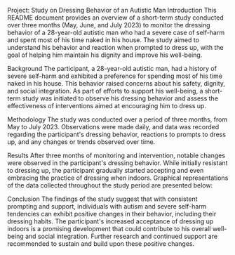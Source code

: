 Project: Study on Dressing Behavior of an Autistic Man
Introduction
This README document provides an overview of a short-term study conducted over three months (May, June, and July 2023) to monitor the dressing behavior of a 28-year-old autistic man who had a severe case of self-harm and spent most of his time naked in his house. The study aimed to understand his behavior and reaction when prompted to dress up, with the goal of helping him maintain his dignity and improve his well-being.

Background
The participant, a 28-year-old autistic man, had a history of severe self-harm and exhibited a preference for spending most of his time naked in his house. This behavior raised concerns about his safety, dignity, and social integration. As part of efforts to support his well-being, a short-term study was initiated to observe his dressing behavior and assess the effectiveness of interventions aimed at encouraging him to dress up.

Methodology
The study was conducted over a period of three months, from May to July 2023. Observations were made daily, and data was recorded regarding the participant's dressing behavior, reactions to prompts to dress up, and any changes or trends observed over time.

Results
After three months of monitoring and intervention, notable changes were observed in the participant's dressing behavior. While initially resistant to dressing up, the participant gradually started accepting and even embracing the practice of dressing when indoors. Graphical representations of the data collected throughout the study period are presented below:



Conclusion
The findings of the study suggest that with consistent prompting and support, individuals with autism and severe self-harm tendencies can exhibit positive changes in their behavior, including their dressing habits. The participant's increased acceptance of dressing up indoors is a promising development that could contribute to his overall well-being and social integration. Further research and continued support are recommended to sustain and build upon these positive changes.





